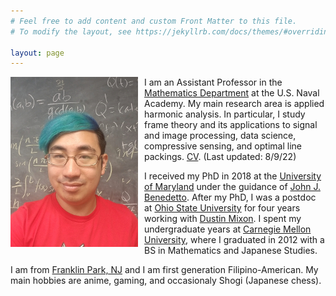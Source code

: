```yaml
---
# Feel free to add content and custom Front Matter to this file.
# To modify the layout, see https://jekyllrb.com/docs/themes/#overriding-theme-defaults

layout: page
---
```

<img src="mmagsino_pic.jpg"
     style="float: left; margin-right: 10px;" />

I am an Assistant Professor in the 
[Mathematics Department](https://www.usna.edu/MathDept/index.php)
at the U.S. Naval Academy. My main research area is
applied harmonic analysis. In particular, I study frame theory and its
applications to signal and image processing, data science, compressive sensing,
and optimal line packings.
[CV]({{site.url}}/mmagsino_cv.pdf). (Last updated: 8/9/22)

I received my PhD in 2018 at the 
[University of Maryland](https://www-math.umd.edu/)
under the guidance of 
[John J. Benedetto](https://www.math.umd.edu/~jjb/). 
After my PhD, I was a postdoc at [Ohio State University](https://math.osu.edu/)
for four years working with 
[Dustin Mixon](https://people.math.osu.edu/mixon.23/).
I spent my undergraduate
years at 
[Carnegie Mellon University](https://www.cmu.edu/math/index.html), where I
graduated in 2012 with a BS in Mathematics and Japanese Studies.

I am from [Franklin Park, NJ](https://goo.gl/maps/FFr7jRkiyjX999x66) 
and I am first generation Filipino-American. 
My main hobbies are anime, gaming, and occasionaly
Shogi (Japanese chess).
